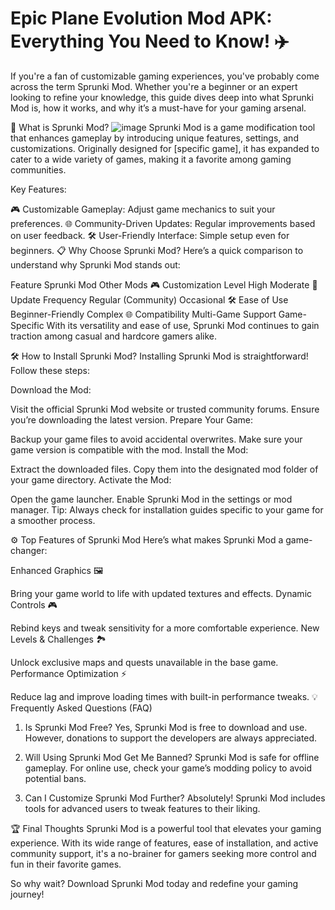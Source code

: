 # Epic Plane Evolution Mod APK: Everything You Need to Know! ✈️
If you're a fan of customizable gaming experiences, you've probably come across the term Sprunki Mod. Whether you're a beginner or an expert looking to refine your knowledge, this guide dives deep into what Sprunki Mod is, how it works, and why it’s a must-have for your gaming arsenal.

🌟 What is Sprunki Mod?
![image](https://github.com/user-attachments/assets/dbf8c1e1-4e08-428a-9607-c3e285f56310)
Sprunki Mod is a game modification tool that enhances gameplay by introducing unique features, settings, and customizations. Originally designed for [specific game], it has expanded to cater to a wide variety of games, making it a favorite among gaming communities.

Key Features:

🎮 Customizable Gameplay: Adjust game mechanics to suit your preferences.
🌐 Community-Driven Updates: Regular improvements based on user feedback.
🛠️ User-Friendly Interface: Simple setup even for beginners.
📋 Why Choose Sprunki Mod?
Here’s a quick comparison to understand why Sprunki Mod stands out:

Feature	Sprunki Mod	Other Mods
🎮 Customization Level	High	Moderate
🔄 Update Frequency	Regular (Community)	Occasional
🛠️ Ease of Use	Beginner-Friendly	Complex
🌐 Compatibility	Multi-Game Support	Game-Specific
With its versatility and ease of use, Sprunki Mod continues to gain traction among casual and hardcore gamers alike.

🛠️ How to Install Sprunki Mod?
Installing Sprunki Mod is straightforward! Follow these steps:

Download the Mod:

Visit the official Sprunki Mod website or trusted community forums.
Ensure you’re downloading the latest version.
Prepare Your Game:

Backup your game files to avoid accidental overwrites.
Make sure your game version is compatible with the mod.
Install the Mod:

Extract the downloaded files.
Copy them into the designated mod folder of your game directory.
Activate the Mod:

Open the game launcher.
Enable Sprunki Mod in the settings or mod manager.
Tip: Always check for installation guides specific to your game for a smoother process.

⚙️ Top Features of Sprunki Mod
Here’s what makes Sprunki Mod a game-changer:

Enhanced Graphics 🖼️

Bring your game world to life with updated textures and effects.
Dynamic Controls 🎮

Rebind keys and tweak sensitivity for a more comfortable experience.
New Levels & Challenges 🏞️

Unlock exclusive maps and quests unavailable in the base game.
Performance Optimization ⚡

Reduce lag and improve loading times with built-in performance tweaks.
💡 Frequently Asked Questions (FAQ)
1. Is Sprunki Mod Free?
Yes, Sprunki Mod is free to download and use. However, donations to support the developers are always appreciated.

2. Will Using Sprunki Mod Get Me Banned?
Sprunki Mod is safe for offline gameplay. For online use, check your game’s modding policy to avoid potential bans.

3. Can I Customize Sprunki Mod Further?
Absolutely! Sprunki Mod includes tools for advanced users to tweak features to their liking.

🏆 Final Thoughts
Sprunki Mod is a powerful tool that elevates your gaming experience. With its wide range of features, ease of installation, and active community support, it's a no-brainer for gamers seeking more control and fun in their favorite games.

So why wait? Download Sprunki Mod today and redefine your gaming journey!
